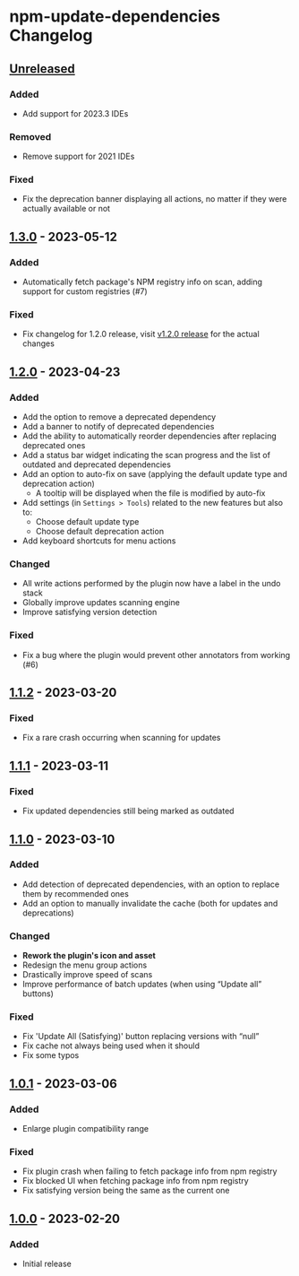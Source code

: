 <!-- Keep a Changelog guide -> https://keepachangelog.com -->
<!-- Types of changes memo:
— “Added” for new features.
— “Changed” for changes in existing functionality.
— “Deprecated” for soon-to-be removed features.
— “Removed” for now removed features.
— “Fixed” for any bug fixes.
— “Security” in case of vulnerabilities.
-->

# npm-update-dependencies Changelog

## [Unreleased]

### Added
- Add support for 2023.3 IDEs

### Removed
- Remove support for 2021 IDEs

### Fixed
- Fix the deprecation banner displaying all actions, no matter if they were actually available or not

## [1.3.0] - 2023-05-12

### Added
- Automatically fetch package's NPM registry info on scan, adding support for custom registries (#7)

### Fixed
- Fix changelog for 1.2.0 release, visit [v1.2.0 release](https://github.com/WarningImHack3r/npm-update-dependencies/releases/tag/v1.2.0) for the actual changes

## [1.2.0] - 2023-04-23

### Added
- Add the option to remove a deprecated dependency
- Add a banner to notify of deprecated dependencies
- Add the ability to automatically reorder dependencies after replacing deprecated ones
- Add a status bar widget indicating the scan progress and the list of outdated and deprecated dependencies
- Add an option to auto-fix on save (applying the default update type and deprecation action)
  - A tooltip will be displayed when the file is modified by auto-fix
- Add settings (in `Settings > Tools`) related to the new features but also to:
  - Choose default update type
  - Choose default deprecation action
- Add keyboard shortcuts for menu actions

### Changed
- All write actions performed by the plugin now have a label in the undo stack
- Globally improve updates scanning engine
- Improve satisfying version detection

### Fixed
- Fix a bug where the plugin would prevent other annotators from working (#6)

## [1.1.2] - 2023-03-20

### Fixed
- Fix a rare crash occurring when scanning for updates

## [1.1.1] - 2023-03-11

### Fixed
- Fix updated dependencies still being marked as outdated

## [1.1.0] - 2023-03-10

### Added
- Add detection of deprecated dependencies, with an option to replace them by recommended ones
- Add an option to manually invalidate the cache (both for updates and deprecations)

### Changed
- **Rework the plugin's icon and asset**
- Redesign the menu group actions
- Drastically improve speed of scans
- Improve performance of batch updates (when using “Update all” buttons)

### Fixed
- Fix 'Update All (Satisfying)' button replacing versions with “null”
- Fix cache not always being used when it should
- Fix some typos

## [1.0.1] - 2023-03-06

### Added
- Enlarge plugin compatibility range

### Fixed
- Fix plugin crash when failing to fetch package info from npm registry
- Fix blocked UI when fetching package info from npm registry
- Fix satisfying version being the same as the current one

## [1.0.0] - 2023-02-20

### Added
- Initial release

[Unreleased]: https://github.com/WarningImHack3r/npm-update-dependencies/compare/v1.3.0...HEAD
[1.3.0]: https://github.com/WarningImHack3r/npm-update-dependencies/compare/v1.2.0...v1.3.0
[1.2.0]: https://github.com/WarningImHack3r/npm-update-dependencies/compare/v1.1.2...v1.2.0
[1.1.2]: https://github.com/WarningImHack3r/npm-update-dependencies/compare/v1.1.1...v1.1.2
[1.1.1]: https://github.com/WarningImHack3r/npm-update-dependencies/compare/v1.1.0...v1.1.1
[1.1.0]: https://github.com/WarningImHack3r/npm-update-dependencies/compare/v1.0.1...v1.1.0
[1.0.1]: https://github.com/WarningImHack3r/npm-update-dependencies/compare/v1.0.0...v1.0.1
[1.0.0]: https://github.com/WarningImHack3r/npm-update-dependencies/commits/v1.0.0
